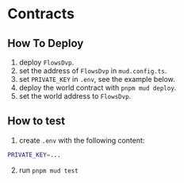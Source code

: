 # Contracts

## How To Deploy

1. deploy `FlowsDvp`.
1. set the address of `FlowsDvp` in `mud.config.ts`.
1. set `PRIVATE_KEY` in `.env`, see the example below.
1. deploy the world contract with `pnpm mud deploy`.
1. set the world address to `FlowsDvp`.

## How to test

1. create `.env` with the following content:

```sh
PRIVATE_KEY=...
```

2. run `pnpm mud test`
